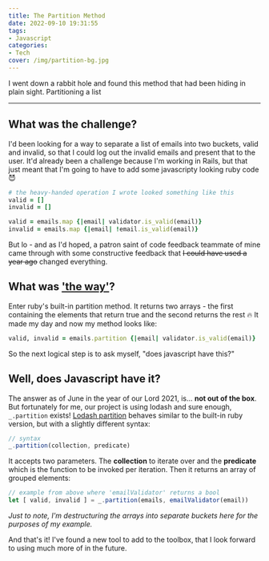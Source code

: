 ```yaml
---
title: The Partition Method
date: 2022-09-10 19:31:55
tags:
- Javascript
categories: 
- Tech
cover: /img/partition-bg.jpg
---
```


I went down a rabbit hole and found this method that had been hiding in plain sight. Partitioning a list  

 <!-- more -->

 ---

## What was the challenge?

I'd been looking for a way to separate a list of emails into two buckets, valid and invalid, so that I could log out the invalid emails and present that to the user. It'd already been a challenge because I'm working in Rails, but that just meant that I'm going to have to add some javascripty looking ruby code 😈


```ruby
# the heavy-handed operation I wrote looked something like this
valid = []
invalid = []

valid = emails.map {|email| validator.is_valid(email)}
invalid = emails.map {|email| !email.is_valid(email)}
```

But lo - and as I'd hoped, a patron saint of code feedback teammate of mine came through with some constructive feedback that ~~I could have used a year ago~~ changed everything.

## What was ['the way'][the way]?

Enter ruby's built-in partition method. It returns two arrays - the first containing the elements that return true and the second returns the rest 🔥 It made my day and now my method looks like: 

```ruby
valid, invalid = emails.partition {|email| validator.is_valid(email)}
```

So the next logical step is to ask myself, "does javascript have this?"

## Well, does Javascript have it?

The answer as of June in the year of our Lord 2021, is... **not out of the box**. But fortunately for me, our project is using lodash and sure enough, `_.partition` exists! [Lodash partition][lodash partition] behaves similar to the built-in ruby version, but with a slightly different syntax:

```javascript
// syntax
_.partition(collection, predicate)
```
It accepts two parameters. The **collection** to iterate over and the **predicate** which is the function to be invoked per iteration. Then it returns an array of grouped elements:

```javascript
// example from above where 'emailValidator' returns a bool
let [ valid, invalid ] = _.partition(emails, emailValidator(email))
```

_Just to note, I'm destructuring the arrays into separate buckets here for the purposes of my example._ 

And that's it! I've found a new tool to add to the toolbox, that I look forward to using much more of in the future.




<!-- LINKS -->

[lodash partition]: https://lodash.com/docs/#partition
[the way]: https://i.imgur.com/Fk69QjI.gif